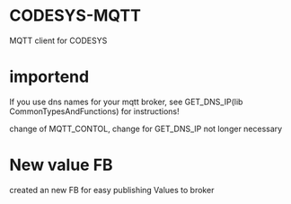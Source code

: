 # CODESYS-MQTT
MQTT client for CODESYS

# importend

If you use dns names for your mqtt broker, see GET_DNS_IP(lib CommonTypesAndFunctions) for instructions!

change of MQTT_CONTOL, change for GET_DNS_IP not longer necessary

# New value FB

created an new FB for easy publishing Values to broker
